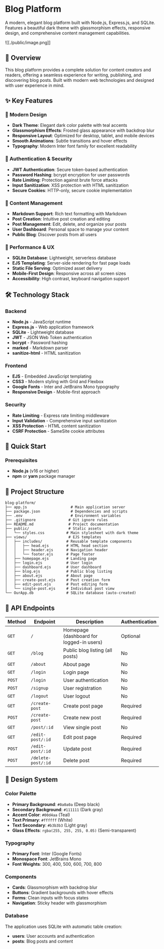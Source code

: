 # Blog Platform

A modern, elegant blog platform built with Node.js, Express.js, and SQLite. Features a beautiful dark theme with glassmorphism effects, responsive design, and comprehensive content management capabilities.

![[./public/image.png]]

## 🌟 Overview

This blog platform provides a complete solution for content creators and readers, offering a seamless experience for writing, publishing, and discovering blog posts. Built with modern web technologies and designed with user experience in mind.

## ✨ Key Features

### 🎨 **Modern Design**
- **Dark Theme**: Elegant dark color palette with teal accents
- **Glassmorphism Effects**: Frosted glass appearance with backdrop blur
- **Responsive Layout**: Optimized for desktop, tablet, and mobile devices
- **Smooth Animations**: Subtle transitions and hover effects
- **Typography**: Modern Inter font family for excellent readability

### 🔐 **Authentication & Security**
- **JWT Authentication**: Secure token-based authentication
- **Password Hashing**: bcrypt encryption for user passwords
- **Rate Limiting**: Protection against brute force attacks
- **Input Sanitization**: XSS protection with HTML sanitization
- **Secure Cookies**: HTTP-only, secure cookie implementation

### 📝 **Content Management**
- **Markdown Support**: Rich text formatting with Markdown
- **Post Creation**: Intuitive post creation and editing
- **Post Management**: Edit, delete, and organize your posts
- **User Dashboard**: Personal space to manage your content
- **Public Blog**: Discover posts from all users

### 🚀 **Performance & UX**
- **SQLite Database**: Lightweight, serverless database
- **EJS Templating**: Server-side rendering for fast page loads
- **Static File Serving**: Optimized asset delivery
- **Mobile-First Design**: Responsive across all screen sizes
- **Accessibility**: High contrast, keyboard navigation support

## 🛠️ Technology Stack

### Backend
- **Node.js** - JavaScript runtime
- **Express.js** - Web application framework
- **SQLite** - Lightweight database
- **JWT** - JSON Web Token authentication
- **bcrypt** - Password hashing
- **marked** - Markdown parser
- **sanitize-html** - HTML sanitization

### Frontend
- **EJS** - Embedded JavaScript templating
- **CSS3** - Modern styling with Grid and Flexbox
- **Google Fonts** - Inter and JetBrains Mono typography
- **Responsive Design** - Mobile-first approach

### Security
- **Rate Limiting** - Express rate limiting middleware
- **Input Validation** - Comprehensive input sanitization
- **XSS Protection** - HTML content sanitization
- **CSRF Protection** - SameSite cookie attributes

## 🚀 Quick Start

### Prerequisites
- **Node.js** (v16 or higher)
- **npm** or **yarn** package manager


## 📁 Project Structure

```
blog-platform/
├── app.js                    # Main application server
├── package.json              # Dependencies and scripts
├── .env                      # Environment variables
├── .gitignore               # Git ignore rules
├── README.md                # Project documentation
├── public/                  # Static assets
│   └── styles.css          # Main stylesheet with dark theme
├── views/                   # EJS templates
│   ├── includes/           # Reusable template components
│   │   ├── head.ejs        # HTML head section
│   │   ├── header.ejs      # Navigation header
│   │   └── footer.ejs      # Page footer
│   ├── homepage.ejs        # Landing page
│   ├── login.ejs           # User login
│   ├── dashboard.ejs       # User dashboard
│   ├── blog.ejs            # Public blog listing
│   ├── about.ejs           # About page
│   ├── create-post.ejs     # Post creation form
│   ├── edit-post.ejs       # Post editing form
│   └── single-post.ejs     # Individual post view
└── OurApp.db               # SQLite database (auto-created)
```

## 🔗 API Endpoints

| Method | Endpoint | Description | Authentication |
|--------|----------|-------------|----------------|
| `GET` | `/` | Homepage (dashboard for logged-in users) | Optional |
| `GET` | `/blog` | Public blog listing (all posts) | No |
| `GET` | `/about` | About page | No |
| `GET` | `/login` | Login page | No |
| `POST` | `/login` | User authentication | No |
| `POST` | `/signup` | User registration | No |
| `GET` | `/logout` | User logout | No |
| `GET` | `/create-post` | Create post page | Required |
| `POST` | `/create-post` | Create new post | Required |
| `GET` | `/post/:id` | View single post | No |
| `GET` | `/edit-post/:id` | Edit post page | Required |
| `POST` | `/edit-post/:id` | Update post | Required |
| `POST` | `/delete-post/:id` | Delete post | Required |

## 🎨 Design System

### Color Palette
- **Primary Background**: `#0a0a0a` (Deep black)
- **Secondary Background**: `#111111` (Dark gray)
- **Accent Color**: `#00d4aa` (Teal)
- **Text Primary**: `#ffffff` (White)
- **Text Secondary**: `#b3b3b3` (Light gray)
- **Glass Effects**: `rgba(255, 255, 255, 0.05)` (Semi-transparent)

### Typography
- **Primary Font**: Inter (Google Fonts)
- **Monospace Font**: JetBrains Mono
- **Font Weights**: 300, 400, 500, 600, 700, 800

### Components
- **Cards**: Glassmorphism with backdrop blur
- **Buttons**: Gradient backgrounds with hover effects
- **Forms**: Clean inputs with focus states
- **Navigation**: Sticky header with glassmorphism


### Database
The application uses SQLite with automatic table creation:
- **users**: User accounts and authentication
- **posts**: Blog posts and content
